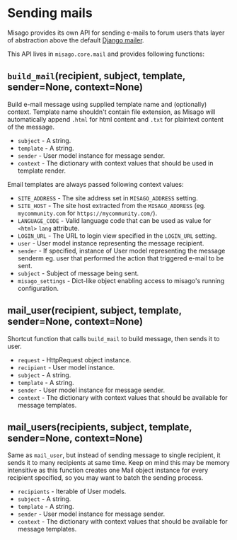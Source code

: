 Sending mails
=============


Misago provides its own API for sending e-mails to forum users thats layer of abstraction above the default [Django mailer](https://docs.djangoproject.com/en/dev/topics/email/).

This API lives in `misago.core.mail` and provides following functions:


## `build_mail`(recipient, subject, template, sender=None, context=None)

Build e-mail message using supplied template name and (optionally) context. Template name shouldn't contain file extension, as Misago will automatically append `.html` for html content and `.txt` for plaintext content of the message.

* `subject` - A string.
* `template` - A string.
* `sender` - User model instance for message sender.
* `context` - The dictionary with context values that should be used in template render.

Email templates are always passed following context values:

* `SITE_ADDRESS` - The site address set in `MISAGO_ADDRESS` setting.
* `SITE_HOST` - The site host extracted from the `MISAGO_ADDRESS` (eg. `mycommunity.com` for `https://mycommunity.com/`).
* `LANGUAGE_CODE` - Valid language code that can be used as value for `<html>` `lang` attribute.
* `LOGIN_URL` - The URL to login view specified in the `LOGIN_URL` setting.
* `user` - User model instance representing the message recipient.
* `sender` - If specified, instance of User model representing the message senderm eg. user that performed the action that triggered e-mail to be sent.
* `subject` - Subject of message being sent.
* `misago_settings` - Dict-like object enabling access to misago's running configuration.


## mail_user(recipient, subject, template, sender=None, context=None)

Shortcut function that calls `build_mail` to build message, then sends it to user.

* `request` - HttpRequest object instance.
* `recipient` - User model instance.
* `subject` - A string.
* `template` - A string.
* `sender` - User model instance for message sender.
* `context` - The dictionary with context values that should be available for message templates.


## mail_users(recipients, subject, template, sender=None, context=None)

Same as `mail_user`, but instead of sending message to single recipient, it sends it to many recipients at same time. Keep on mind this may be memory intensitive as this function creates one Mail object instance for every recipient specified, so you may want to batch the sending process.

* `recipients` - Iterable of User models.
* `subject` - A string.
* `template` - A string.
* `sender` - User model instance for message sender.
* `context` - The dictionary with context values that should be available for message templates.